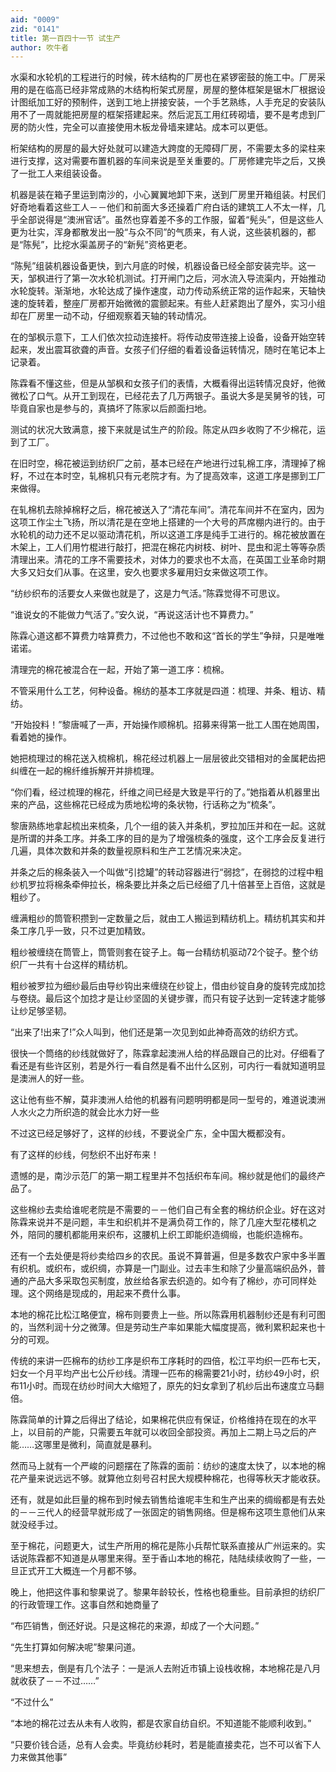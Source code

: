```yaml
---
aid: "0009"
zid: "0141"
title: 第一百四十一节 试生产
author: 吹牛者
---
```


水渠和水轮机的工程进行的时候，砖木结构的厂房也在紧锣密鼓的施工中。厂房采用的是在临高已经非常成熟的木结构桁架式房屋，房屋的整体框架是锯木厂根据设计图纸加工好的预制件，送到工地上拼接安装，一个手艺熟练，人手充足的安装队用不了一周就能把房屋的框架搭建起来。然后泥瓦工用红砖砌墙，要不是考虑到厂房的防火性，完全可以直接使用木板龙骨墙来建站。成本可以更低。

桁架结构的房屋的最大好处就可以建造大跨度的无障碍厂房，不需要太多的梁柱来进行支撑，这对需要布置机器的车间来说是至关重要的。厂房修建完毕之后，又换了一批工人来组装设备。

机器是装在箱子里运到南沙的，小心翼翼地卸下来，送到厂房里开箱组装。村民们好奇地看着这些工人－－他们和前面大多还操着广府白话的建筑工人不太一样，几乎全部说得是“澳洲官话”。虽然也穿着差不多的工作服，留着“髡头”，但是这些人更为壮实，浑身都散发出一股“与众不同”的气质来，有人说，这些装机器的，都是“陈髡”，比挖水渠盖房子的“新髡”资格更老。

“陈髡”组装机器设备更快，到六月底的时候，机器设备已经全部安装完毕。这一天，邹枫进行了第一次水轮机测试。打开闸门之后，河水流入导流渠内，开始推动水轮旋转。渐渐地，水轮达成了操作速度，动力传动系统正常的运作起来，天轴快速的旋转着，整座厂房都开始微微的震颤起来。有些人赶紧跑出了屋外，实习小组却在厂房里一动不动，仔细观察着天轴的转动情况。

在的邹枫示意下，工人们依次拉动连接杆。将传动皮带连接上设备，设备开始空转起来，发出震耳欲聋的声音。女孩子们仔细的看着设备运转情况，随时在笔记本上记录着。

陈霖看不懂这些，但是从邹枫和女孩子们的表情，大概看得出运转情况良好，他微微松了口气。从开工到现在，已经花去了几万两银子。虽说大多是吴舅爷的钱，可毕竟自家也是参与的，真搞坏了陈家以后颜面扫地。



测试的状况大致满意，接下来就是试生产的阶段。陈定从四乡收购了不少棉花，运到了工厂。

在旧时空，棉花被运到纺织厂之前，基本已经在产地进行过轧棉工序，清理掉了棉籽，不过在本时空，轧棉机只有元老院才有。为了提高效率，这道工序是挪到工厂来做得。

在轧棉机去除掉棉籽之后，棉花被送入了“清花车间”。清花车间并不在室内，因为这项工作尘土飞扬，所以清花是在空地上搭建的一个大号的芦席棚内进行的。由于水轮机的动力还不足以驱动清花机，所以这道工序是纯手工进行的。棉花被放置在木架上，工人们用竹棍进行敲打，把混在棉花内树枝、树叶、昆虫和泥土等等杂质清理出来。清花的工序不需要技术，对体力的要求也不太高，在英国工业革命时期大多又妇女们从事。在这里，安久也要求多雇用妇女来做这项工作。

“纺纱织布的活要女人来做也就是了，这是力气活。”陈霖觉得不可思议。

“谁说女的不能做力气活了。”安久说，“再说这活计也不算费力。”

陈霖心道这都不算费力啥算费力，不过他也不敢和这“首长的学生”争辩，只是唯唯诺诺。

清理完的棉花被混合在一起，开始了第一道工序：梳棉。

不管采用什么工艺，何种设备。棉纺的基本工序就是四道：梳理、并条、粗访、精纺。

“开始投料！”黎唐喊了一声，开始操作顺棉机。招募来得第一批工人围在她周围，看着她的操作。

她把梳理过的棉花送入梳棉机，棉花经过机器上一层层彼此交错相对的金属耙齿把纠缠在一起的棉纤维拆解开并排梳理。

“你们看，经过梳理的棉花，纤维之间已经是大致是平行的了。”她指着从机器里出来的产品，这些棉花已经成为质地松垮的条状物，行话称之为“梳条”。

黎唐熟练地拿起梳出来梳条，几个一组的装入并条机，罗拉加压并和在一起。这就是所谓的并条工序。并条工序的目的是为了增强梳条的强度，这个工序会反复进行几遍，具体次数和并条的数量视原料和生产工艺情况来决定。

并条之后的棉条装入一个叫做“引捻罐”的转动容器进行“弱捻”，在弱捻的过程中粗纱机罗拉将棉条牵伸拉长，棉条要比并条之后已经细了几十倍甚至上百倍，这就是粗纱了。

缠满粗纱的筒管积攒到一定数量之后，就由工人搬运到精纺机上。精纺机其实和并条工序几乎一致，只不过更加精致。

粗纱被缠绕在筒管上，筒管则套在锭子上。每一台精纺机驱动72个锭子。整个纺织厂一共有十台这样的精纺机。

粗纱被罗拉为细纱最后由导纱钩出来缠绕在纱锭上，借由纱锭自身的旋转完成加捻与卷绕。最后这个加捻才是让纱坚固的关键步骤，而只有锭子达到一定转速才能够让纱足够坚韧。

“出来了!出来了!”众人叫到，他们还是第一次见到如此神奇高效的纺织方式。

很快一个筒络的纱线就做好了，陈霖拿起澳洲人给的样品跟自己的比对。仔细看了看还是有些许区别，若是外行一看自然是看不出什么区别，可内行一看就知道明显是澳洲人的好一些。

这让他有些不解，莫非澳洲人给他的机器有问题明明都是同一型号的，难道说澳洲人水火之力所织造的就会比水力好一些

不过这已经足够好了，这样的纱线，不要说全广东，全中国大概都没有。

有了这样的纱线，何愁织不出好布来！

遗憾的是，南沙示范厂的第一期工程里并不包括织布车间。棉纱就是他们的最终产品了。

这些棉纱去卖给谁呢老院是不需要的－－他们自己有全套的棉纺织企业。好在这对陈霖来说并不是问题，丰生和织机并不是满负荷工作的，除了几座大型花楼机之外，陪同的腰机都能用来织布，这腰机上织工即能织造绸缎，也能织造棉布。

还有一个去处便是将纱卖给四乡的农民。虽说不算普遍，但是多数农户家中多半置有织机。或织布，或织绸，亦算是一门副业。过去丰生和除了少量高端织品外，普通的产品大多采取包买制度，放丝给各家去织造的。如今有了棉纱，亦可同样处理。这个网络是现成的，用起来不费什么事。

本地的棉花比松江略便宜，棉布则要贵上一些。所以陈霖用机器制纱还是有利可图的，当然利润十分之微薄。但是劳动生产率如果能大幅度提高，微利累积起来也十分的可观。

传统的来讲一匹棉布的纺纱工序是织布工序耗时的四倍，松江平均织一匹布七天，妇女一个月平均产出七公斤纱线。清理一匹布的棉需要21小时，纺纱49小时，织布11小时。而现在纺纱时间大大缩短了，原先的妇女拿到了机纱后出布速度立马翻倍。

陈霖简单的计算之后得出了结论，如果棉花供应有保证，价格维持在现在的水平上，以目前的产能，只需要五年就可以收回全部投资。再加上二期上马之后的产能……这哪里是微利，简直就是暴利。

然而马上就有一个严峻的问题摆在了陈霖的面前：纺纱的速度太快了，以本地的棉花产量来说远远不够。就算他立刻号召村民大规模种棉花，也得等秋天才能收获。

还有，就是如此巨量的棉布到时候去销售给谁呢丰生和生产出来的绸缎都是有去处的－－三代人的经营早就形成了一张固定的销售网络。但是棉布这项生意他们从来就没经手过。

至于棉花，问题更大，试生产所用的棉花是陈小兵帮忙联系直接从广州运来的。实话说陈霖都不知道是从哪里来得。至于香山本地的棉花，陆陆续续收购了一些，一旦正式开工大概连一个月都不够。

晚上，他把这件事和黎果说了。黎果年龄较长，性格也稳重些。目前承担的纺织厂的行政管理工作。这事自然和她商量了

“布匹销售，倒还好说。只是这棉花的来源，却成了一个大问题。”

“先生打算如何解决呢”黎果问道。

“思来想去，倒是有几个法子：一是派人去附近市镇上设栈收棉，本地棉花是八月就收获了－－不过……”

“不过什么”

“本地的棉花过去从未有人收购，都是农家自纺自织。不知道能不能顺利收到。”

“只要价钱合适，总有人会卖。毕竟纺纱耗时，若是能直接卖花，岂不可以省下人力来做其他事”

